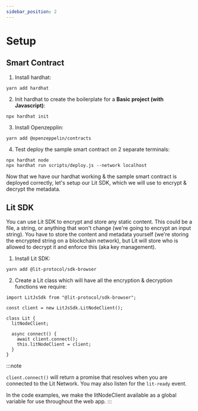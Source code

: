 ```yaml
---
sidebar_position: 2
---
```


# Setup

## Smart Contract

1. Install hardhat:
```
yarn add hardhat
```
2. Init hardhat to create the boilerplate for a **Basic project (with Javascript)**:
```
npx hardhat init
```
3. Install Openzepplin:
```
yarn add @openzeppelin/contracts
```
4. Test deploy the sample smart contract on 2 separate terminals:
```
npx hardhat node
npx hardhat run scripts/deploy.js --network localhost
```

Now that we have our hardhat working & the sample smart contract is deployed correctly, let's setup our Lit SDK, which we will use to encrypt & decrypt the metadata.

## Lit SDK

You can use Lit SDK to encrypt and store any static content. This could be a file, a string, or anything that won't change (we're going to encrypt an input string). You have to store the content and metadata yourself (we're storing the encrypted string on a blockchain network), but Lit will store who is allowed to decrypt it and enforce this (aka key management).


1. Install Lit SDK:
```
yarn add @lit-protocol/sdk-browser
```
2. Create a Lit class which will have all the encryption & decryption functions we require:
```
import LitJsSdk from "@lit-protocol/sdk-browser";

const client = new LitJsSdk.LitNodeClient();

class Lit {
  litNodeClient;

  async connect() {
    await client.connect();
    this.litNodeClient = client;
  }
}
```

:::note

`client.connect()` will return a promise that resolves when you are connected to the Lit Network. You may also listen for the `lit-ready` event.

In the code examples, we make the litNodeClient available as a global variable for use throughout the web app.
:::